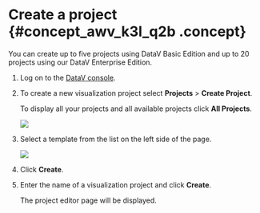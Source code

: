# Create a project {#concept_awv_k3l_q2b .concept}

You can create up to five projects using DataV Basic Edition and up to 20 projects using our DataV Enterprise Edition.

1.  Log on to the [DataV console](https://partners-intl.console.aliyun.com/#/datav).
2.  To create a new visualization project select **Projects** \> **Create Project**.

    To display all your projects and all available projects click **All Projects**.

    ![](http://static-aliyun-doc.oss-cn-hangzhou.aliyuncs.com/assets/img/16546/15640384488015_en-US.png)

3.  Select a template from the list on the left side of the page.

    ![](http://static-aliyun-doc.oss-cn-hangzhou.aliyuncs.com/assets/img/16546/15640384488016_en-US.png)

4.  Click **Create**.
5.  Enter the name of a visualization project and click **Create**. 

    The project editor page will be displayed.


